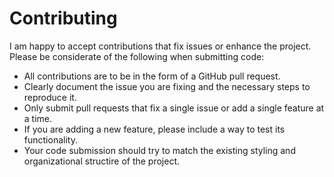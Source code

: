 # Contributing

I am happy to accept contributions that fix issues or enhance the project. Please be considerate of the following when submitting code:

- All contributions are to be in the form of a GitHub pull request.
- Clearly document the issue you are fixing and the necessary steps to reproduce it.
- Only submit pull requests that fix a single issue or add a single feature at a time.
- If you are adding a new feature, please include a way to test its functionality.
- Your code submission should try to match the existing styling and organizational structire of the project.
